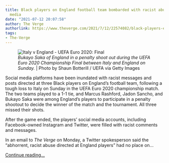 ```yaml
---
title: Black players on England football team bombarded with racist abuse on social
  media
date: "2021-07-12 20:07:58"
author: The Verge
authorlink: https://www.theverge.com/2021/7/12/22574082/black-players-england-italy-football-soccer-racist-instagram-twitter-telegram
tags:
- The-Verge
---
```

<figure>
      <img alt="Italy v England - UEFA Euro 2020: Final" src="https://cdn.vox-cdn.com/thumbor/dynojAm9NaePPl3p34j-l9iTeZ0=/126x0:3965x2559/1310x873/cdn.vox-cdn.com/uploads/chorus_image/image/69572407/1328326456.0.jpg" />
        <figcaption><em>Bukayo Saka of England in a penalty shoot out during the UEFA Euro 2020 Championship Final between Italy and England on Sunday.</em> | Photo by Shaun Botterill / UEFA via Getty Images</figcaption>
    </figure>

  <p id="Vfqd8X">Social media platforms have been inundated with racist messages and posts directed at three Black players on England’s football team, following a tough loss to Italy on Sunday in the UEFA Euro 2020 championship match. The two teams played to a 1-1 tie, and Marcus Rashford, Jadon Sancho, and Bukayo Saka were among England’s players to participate in a penalty shootout to decide the winner of the match and the tournament. All three missed their shots. </p>
<p id="rKeD5w">After the game ended, the players’ social media accounts, including Facebook-owned Instagram and Twitter, were filled with racist comments and messages. </p>
<p id="WAeZnC">In an email to <em>The Verge</em> on Monday, a Twitter spokesperson said the “abhorrent, racist abuse directed at England players” had no place on...</p>
  <p>
    <a href="https://www.theverge.com/2021/7/12/22574082/black-players-england-italy-football-soccer-racist-instagram-twitter-telegram">Continue reading&hellip;</a>
  </p>